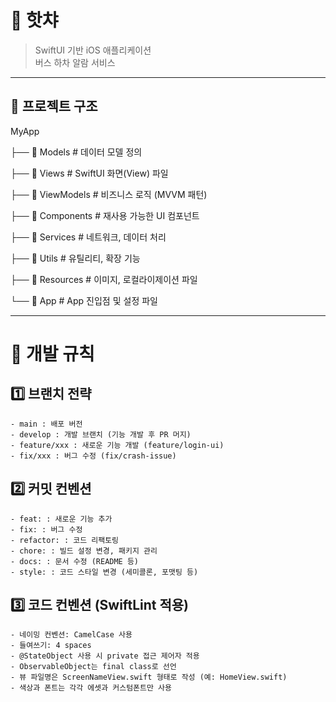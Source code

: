 # 🚌 핫챠

> SwiftUI 기반 iOS 애플리케이션  
> 버스 하차 알람 서비스

---

## 📂 프로젝트 구조

MyApp

├── 📂 Models            # 데이터 모델 정의

├── 📂 Views             # SwiftUI 화면(View) 파일

├── 📂 ViewModels        # 비즈니스 로직 (MVVM 패턴)

├── 📂 Components        # 재사용 가능한 UI 컴포넌트

├── 📂 Services          # 네트워크, 데이터 처리

├── 📂 Utils             # 유틸리티, 확장 기능

├── 📂 Resources         # 이미지, 로컬라이제이션 파일

└── 📂 App               # App 진입점 및 설정 파일

---
# 📌 개발 규칙

## 1️⃣ 브랜치 전략
    - main : 배포 버전
    - develop : 개발 브랜치 (기능 개발 후 PR 머지)
    - feature/xxx : 새로운 기능 개발 (feature/login-ui)
    - fix/xxx : 버그 수정 (fix/crash-issue)

## 2️⃣ 커밋 컨벤션
    - feat: : 새로운 기능 추가
    - fix: : 버그 수정
    - refactor: : 코드 리팩토링
    - chore: : 빌드 설정 변경, 패키지 관리
    - docs: : 문서 수정 (README 등)
    - style: : 코드 스타일 변경 (세미콜론, 포맷팅 등)
    
## 3️⃣ 코드 컨벤션 (SwiftLint 적용)
    - 네이밍 컨벤션: CamelCase 사용
    - 들여쓰기: 4 spaces
    - @StateObject 사용 시 private 접근 제어자 적용
    - ObservableObject는 final class로 선언
    - 뷰 파일명은 ScreenNameView.swift 형태로 작성 (예: HomeView.swift)
    - 색상과 폰트는 각각 에셋과 커스텀폰트만 사용

